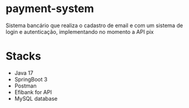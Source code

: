 # payment-system
Sistema bancário que realiza o cadastro de email e com um sistema de login e autenticação, implementando no momento a API pix

# Stacks
- Java 17
- SpringBoot 3
- Postman
- Efibank for API
- MySQL database
